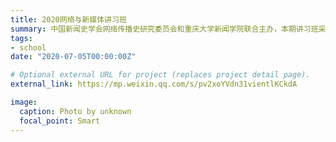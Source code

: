 ```yaml
---
title: 2020网络与新媒体讲习班
summary: 中国新闻史学会网络传播史研究委员会和重庆大学新闻学院联合主办，本期讲习班采用线上方式开讲。
tags:
- school
date: "2020-07-05T00:00:00Z"

# Optional external URL for project (replaces project detail page).
external_link: https://mp.weixin.qq.com/s/pv2xoYVdn31vientlKCkdA

image:
  caption: Photo by unknown
  focal_point: Smart
---
```

